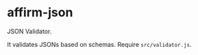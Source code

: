 affirm-json
===========

JSON Validator.

It validates JSONs based on schemas. Require `src/validator.js`.
